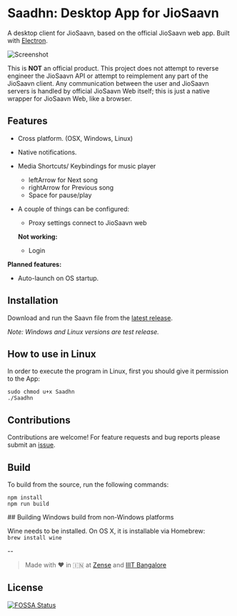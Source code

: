 # Saadhn: Desktop App for JioSaavn

A desktop client for JioSaavn, based on the official JioSaavn web app. Built with [Electron](http://electron.atom.io/).  

![Screenshot](https://raw.githubusercontent.com/arkokoley/saadhn/master/assets/screenshot.png)

This is **NOT** an official product. This project does not attempt to reverse engineer the JioSaavn API or attempt to reimplement any part of the JioSaavn client. Any communication between the user and JioSaavn servers is handled by official JioSaavn Web itself; this is just a native wrapper for JioSaavn Web, like a browser.

## Features

* Cross platform. (OSX, Windows, Linux)  
* Native notifications.  
* Media Shortcuts/ Keybindings for music player
  * leftArrow for Next song
  * rightArrow for Previous song
  * Space for pause/play
* A couple of things can be configured:  
  * Proxy settings connect to JioSaavn web  

  **Not working:**
    * Login

**Planned features:**  

* Auto-launch on OS startup.  

## Installation

Download and run the Saavn file from the [latest release](https://github.com/arkokoley/saadhn/releases).  

*Note: Windows and Linux versions are test release.*

## How to use in Linux

In order to execute the program in Linux, first you should give it permission to the App:

`sudo chmod u+x Saadhn`  
`./Saadhn`  

## Contributions

Contributions are welcome! For feature requests and bug reports please submit an [issue](https://github.com/arkokoley/saadhn/issues).

## Build

To build from the source, run the following commands:  

`npm install`  
`npm run build`  

## Building Windows build from non-Windows platforms

Wine needs to be installed. On OS X, it is installable via Homebrew:  
`brew install wine`

--

> Made with :heart: in :india: at [Zense](//zense.co.in) and [IIIT Bangalore](//www.iiitb.ac.in)


## License
[![FOSSA Status](https://app.fossa.io/api/projects/git%2Bgithub.com%2Farkokoley%2Fsaavn.svg?type=large)](https://app.fossa.io/projects/git%2Bgithub.com%2Farkokoley%2Fsaavn?ref=badge_large)
